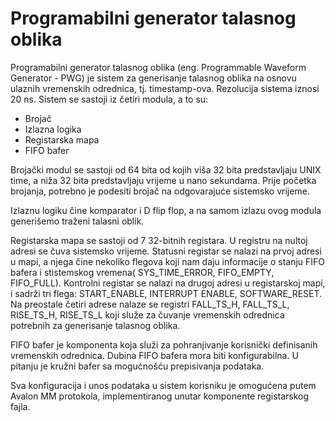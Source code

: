 # Programabilni generator talasnog oblika 
Programabilni generator talasnog oblika (eng. Programmable Waveform Generator - PWG) je sistem za generisanje talasnog oblika na osnovu ulaznih vremenskih odrednica, tj. timestamp-ova. Rezolucija sistema iznosi 20 ns.
Sistem se sastoji iz četiri modula, a to su:
- Brojač
- Izlazna logika
- Registarska mapa
- FIFO bafer

Brojački modul se sastoji od 64 bita od kojih viša 32 bita predstavljaju UNIX time, a niža 32 bita predstavljaju vrijeme u nano sekundama. Prije početka brojanja, potrebno je podesiti brojač na odgovarajuće sistemsko vrijeme.  

Izlaznu logiku čine komparator i D flip flop, a na samom izlazu ovog modula generišemo traženi talasni oblik.  

Registarska mapa se sastoji od 7 32-bitnih registara. U registru na nultoj adresi se čuva sistemsko vrijeme. Statusni registar se nalazi na prvoj adresi u mapi, a njega čine nekoliko flegova koji nam daju informacije o stanju FIFO bafera i stistemskog vremena( SYS_TIME_ERROR, FIFO_EMPTY, FIFO_FULL). Kontrolni registar se nalazi na drugoj adresi u registarskoj mapi, i sadrži tri flega: START_ENABLE, INTERRUPT ENABLE, SOFTWARE_RESET. Na preostale četiri adrese nalaze se registri FALL_TS_H, FALL_TS_L, RISE_TS_H, RISE_TS_L koji služe za čuvanje vremenskih odrednica potrebnih za generisanje talasnog oblika.  

FIFO bafer je komponenta koja služi za pohranjivanje korisnički definisanih vremenskih odrednica. Dubina FIFO bafera mora biti konfigurabilna. U pitanju je kružni bafer sa mogućnošću prepisivanja podataka.  

Sva konfiguracija i unos podataka u sistem korisniku je omogućena putem Avalon MM protokola, implementiranog unutar komponente registarskog fajla.